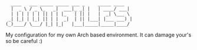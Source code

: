 ```
  ____   ___ _____ _____ ___ _     _____ ____
  |  _ \ / _ \_   _|  ___|_ _| |   | ____/ ___|
  | | | | | | || | | |_   | || |   |  _| \___ \
 _| |_| | |_| || | |  _|  | || |___| |___ ___) |
(_)____/ \___/ |_| |_|   |___|_____|_____|____/

```

My configuration for my own Arch based environment. It can damage your's so be careful :)

